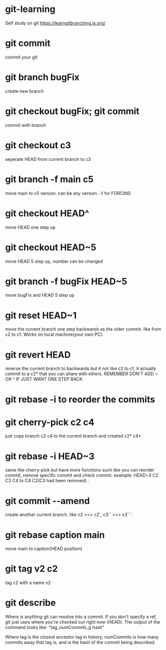 # git-learning
Self study on git
https://learngitbranching.js.org/

#  git commit   
commit your git

#  git branch bugFix       
create new branch
#  git checkout bugFix; git commit  
commit with branch 

#  git checkout c3     
seperate HEAD from current branch to c3
#  git branch -f main c5  
move main to c5 version. can be any version.   -f for FORCING
#  git checkout HEAD^     
move HEAD one step up
#  git checkout HEAD~5        
move HEAD 5 step up, number can be changed
#  git branch -f bugFix HEAD~5   
move bugFix and HEAD 5 step up

#  git reset HEAD~1         
move the current branch one step backwards as the older commit. like from c2 to c1. Works on local machine(your own PC). 
#  git revert HEAD         
reverse the current branch to backwards but it not like c2 to c1, it actually commit to a c2* that you can share with others. REMEMBER DON'T ADD ~ OR ^ IF JUST WANT ONE STEP BACK.

#  git rebase -i to reorder the commits
#  git cherry-pick c2 c4     
just copy branch c2 c4 to the current branch and created c2* c4*
#  git rebase -i HEAD~3     
same like cherry-pick but have more functions such like you can reorder commit, remove specific commit and check commit. example: HEAD~3 C2 C3 C4 to C4 C2(C3 had been removed) .
#  git commit --amend       
create another current branch. like c2 >>> c2`, c3`` >>> c3```.

#  git rebase caption main  
move main to caption(HEAD position)
#  git tag v2 c2 
tag c2 with a name v2
#  git describe <ref>

Where <ref> is anything git can resolve into a commit. If you don't specify a ref, git just uses where you're checked out right now (HEAD).
The output of the command looks like: "tag_numCommits_g hash"



Where tag is the closest ancestor tag in history, numCommits is how many commits away that tag is, and <hash> is the hash of the commit being described.
